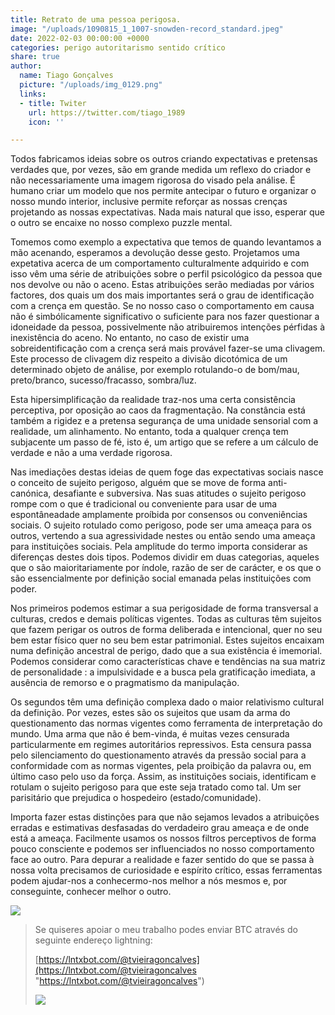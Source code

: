 ```yaml
---
title: Retrato de uma pessoa perigosa.
image: "/uploads/1090815_1_1007-snowden-record_standard.jpeg"
date: 2022-02-03 00:00:00 +0000
categories: perigo autoritarismo sentido crítico
share: true
author:
  name: Tiago Gonçalves
  picture: "/uploads/img_0129.png"
  links:
  - title: Twiter
    url: https://twitter.com/tiago_1989
    icon: ''

---
```

Todos fabricamos ideias sobre os outros criando expectativas e pretensas verdades que, por vezes, são em grande medida um reflexo do criador e não necessariamente uma imagem rigorosa do visado pela análise.  É humano criar um modelo que nos permite antecipar o futuro e organizar o nosso mundo interior, inclusive permite reforçar as nossas crenças projetando  as nossas expectativas. Nada mais natural que isso, esperar que o outro se encaixe no nosso complexo puzzle mental.

Tomemos como exemplo a expectativa que temos de quando levantamos a mão acenando, esperamos a devolução desse gesto. Projetamos uma expetativa acerca de um comportamento culturalmente adquirido e com isso vêm uma série de atribuições sobre o perfil psicológico da pessoa que nos devolve ou não o aceno. Estas atribuições serão mediadas por vários factores, dos quais um dos mais importantes será o grau de identificação com a crença em questão. Se no nosso caso o comportamento em causa não é simbólicamente significativo o suficiente para nos fazer questionar a idoneidade da pessoa, possivelmente não atribuiremos intenções pérfidas à inexistência do aceno. No entanto, no caso de existir uma sobreidentificação com a crença será mais provável fazer-se uma clivagem. Este processo de clivagem diz respeito a divisão dicotómica de um determinado objeto de análise, por exemplo rotulando-o de bom/mau, preto/branco, sucesso/fracasso, sombra/luz.

Esta hipersimplificação da realidade traz-nos uma certa consistência perceptiva, por oposição ao caos da fragmentação. Na constância está  também a rigidez e a pretensa segurança de uma unidade sensorial com a realidade, um alinhamento. No entanto, toda a qualquer crença tem subjacente um passo de fé, isto é, um artigo que se refere a um cálculo de verdade e não a uma verdade rigorosa.

Nas imediações destas ideias de quem foge das expectativas sociais nasce o conceito de sujeito perigoso, alguém que se move de forma anti-canónica, desafiante e subversiva. Nas suas atitudes o sujeito perigoso rompe com o que é tradicional ou conveniente para usar de uma espontâneadade amplamente proíbida por consensos ou conveniências sociais. O sujeito rotulado como perigoso, pode ser uma ameaça para os outros, vertendo a sua agressividade nestes ou então sendo uma ameaça para instituições sociais. Pela amplitude do termo importa considerar as diferenças destes dois tipos. Podemos dividir em duas categorias, aqueles que o são maioritariamente por índole, razão de ser de carácter, e os que o são essencialmente por definição social emanada pelas instituições com poder.

Nos primeiros podemos estimar a sua perigosidade de forma transversal a culturas, credos e demais políticas vigentes. Todas as culturas têm sujeitos que fazem perigar os outros de forma deliberada e intencional, quer no seu bem estar físico quer no seu bem estar patrimonial. Estes sujeitos encaixam numa definição ancestral de perigo, dado que a sua existência é imemorial. Podemos considerar como características chave e  tendências na sua matriz de personalidade : a impulsividade e a busca pela gratificação imediata, a ausência de remorso e o pragmatismo da manipulação.

Os segundos têm uma definição complexa dado o maior relativismo cultural da definição. Por vezes, estes são os sujeitos que usam da arma do questionamento das normas vigentes como ferramenta de interpretação do mundo. Uma arma que não é bem-vinda, é muitas vezes censurada particularmente em regimes autoritários repressivos. Esta censura passa pelo silenciamento do questionamento através da pressão social para a conformidade com as normas vigentes, pela proibição da palavra ou, em último caso pelo uso da força. Assim, as instituições sociais, identificam e rotulam o sujeito perigoso para que este seja tratado como tal. Um ser parisitário que prejudica o hospedeiro (estado/comunidade).

Importa fazer estas distinções para que não sejamos levados a atribuições erradas e estimativas desfasadas do verdadeiro grau ameaça e de onde está a ameaça. Facilmente usamos os nossos filtros perceptivos de forma pouco consciente e podemos ser influenciados no nosso comportamento face ao outro. Para depurar a realidade e fazer sentido do que se passa à nossa volta precisamos de curiosidade e espírito crítico, essas ferramentas podem ajudar-nos a conhecermo-nos melhor a nós mesmos e, por conseguinte, conhecer melhor o outro.

![](https://i.imgur.com/jqASp3X.png)

> Se quiseres apoiar o meu trabalho podes enviar BTC através do seguinte endereço lightning:
>
> [https://lntxbot.com/@tvieiragoncalves](https://lntxbot.com/@tvieiragoncalves "https://lntxbot.com/@tvieiragoncalves")
>
> ![](https://i.imgur.com/v8i5Xd3.png)